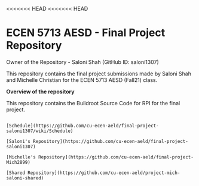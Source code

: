 <<<<<<< HEAD
<<<<<<< HEAD
# ECEN 5713 AESD - Final Project Repository
Owner of the Repository - Saloni Shah (GitHub ID: saloni1307)

This repository contains the final project submissions made by Saloni Shah and Michelle Christian for the ECEN 5713 AESD (Fall21) class.

**Overview of the repository**

This repository contains the Buildroot Source Code for RPI for the final project.

```[Project Overview](https://github.com/cu-ecen-aeld/final-project-saloni1307/wiki/Project-Overview)

[Schedule](https://github.com/cu-ecen-aeld/final-project-saloni1307/wiki/Schedule)

[Saloni's Repository](https://github.com/cu-ecen-aeld/final-project-saloni1307)

[Michelle's Repository](https://github.com/cu-ecen-aeld/final-project-Mich2899)

[Shared Repository](https://github.com/cu-ecen-aeld/project-mich-saloni-shared)

